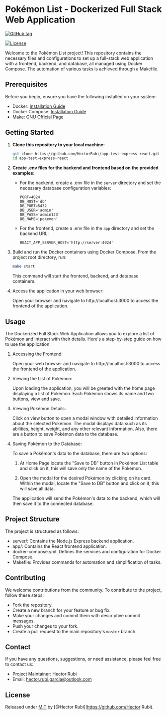 # Pokémon List - Dockerized Full Stack Web Application

[![GitHub tag](https://img.shields.io/github/tag/HectorRubi/HectorRubi?include_prereleases=&sort=semver&color=blue)](https://github.com/HectorRubi/HectorRubi/releases/)

[![License](https://img.shields.io/badge/License-MIT-blue)](#license)

Welcome to the Pokémon List project! This repository contains the necessary files and configurations to set up a full-stack web application with a frontend, backend, and database, all managed using Docker Compose. The automation of various tasks is achieved through a Makefile.

## Prerequisites

Before you begin, ensure you have the following installed on your system:

- Docker: [Installation Guide](https://docs.docker.com/get-docker/)
- Docker Compose: [Installation Guide](https://docs.docker.com/compose/install/)
- Make: [GNU Official Page](https://www.gnu.org/software/make/)

## Getting Started

1. **Clone this repository to your local machine:**

   ```bash
   git clone https://github.com/HectorRubi/app-test-express-react.git
   cd app-test-express-react
   ```

2. **Create .env files for the backend and frontend based on the provided examples:**

   - For the backend, create a .env file in the `server` directory and set the necessary database configuration variables:

     ```plaintext
     PORT=4024
     DB_HOST='db'
     DB_PORT=5432
     DB_USER='admin'
     DB_PASS='admin123'
     DB_NAME='pokemon'
     ```

   - For the frontend, create a .env file in the `app` directory and set the backend URL:

     ```plaintext
     REACT_APP_SERVER_HOST='http://server:4024'
     ```

3. Build and run the Docker containers using Docker Compose. From the project root directory, run:

   ```bash
   make start
   ```

   This command will start the frontend, backend, and database containers.

4. Access the application in your web browser:

   Open your browser and navigate to http://localhost:3000 to access the frontend of the application.

## Usage

The Dockerized Full Stack Web Application allows you to explore a list of Pokémon and interact with their details. Here's a step-by-step guide on how to use the application:

1. Accessing the Frontend:

   Open your web browser and navigate to http://localhost:3000 to access the frontend of the application.

2. Viewing the List of Pokémon:

   Upon loading the application, you will be greeted with the home page displaying a list of Pokémon. Each Pokémon shows its name and two buttons, view and save.

3. Viewing Pokémon Details:

   Click on view button to open a modal window with detailed information about the selected Pokémon. The modal displays data such as its abilities, height, weight, and any other relevant information. Also, there are a button to save Pokémon data to the database.

4. Saving Pokémon to the Database:

   To save a Pokémon's data to the database, there are two options:

   1. At Home Page locate the "Save to DB" button in Pokémon List table and click on it, this will save only the name of the Pokémon.

   2. Open the modal for the desired Pokémon by clicking on its card.
      Within the modal, locate the "Save to DB" button and click on it, this will save all data.

   The application will send the Pokémon's data to the backend, which will then save it to the connected database.

## Project Structure

The project is structured as follows:

- server/: Contains the Node.js Express backend application.
- app/: Contains the React frontend application.
- docker-compose.yml: Defines the services and configuration for Docker Compose.
- Makefile: Provides commands for automation and simplification of tasks.

## Contributing

We welcome contributions from the community. To contribute to the project, follow these steps:

- Fork the repository.
- Create a new branch for your feature or bug fix.
- Make your changes and commit them with descriptive commit messages.
- Push your changes to your fork.
- Create a pull request to the main repository's `master` branch.

## Contact

If you have any questions, suggestions, or need assistance, please feel free to contact us:

- Project Maintainer: Hector Rubi
- Email: hector.rubi.garcia@outlook.com

## License

Released under [MIT](/LICENSE) by [@Hector Rubi](https://github.com/Hector Rubi).
